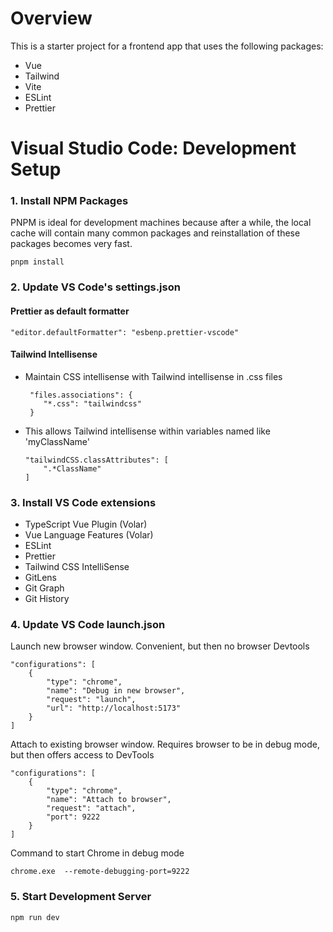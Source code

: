 # Overview

This is a starter project for a frontend app that uses the following packages:

-   Vue
-   Tailwind
-   Vite
-   ESLint
-   Prettier

# Visual Studio Code: Development Setup

### 1. Install NPM Packages

PNPM is ideal for development machines because after a while, the local cache will contain many common packages and reinstallation of these packages becomes very fast.

```
pnpm install
```

### 2. Update VS Code's **settings.json**

#### Prettier as default formatter

```
"editor.defaultFormatter": "esbenp.prettier-vscode"
```

#### Tailwind Intellisense

-   Maintain CSS intellisense with Tailwind intellisense in .css files

    ```
     "files.associations": {
        "*.css": "tailwindcss"
     }
    ```

-   This allows Tailwind intellisense within variables named like 'myClassName'

    ```
    "tailwindCSS.classAttributes": [
        ".*ClassName"
    ]
    ```

### 3. Install VS Code extensions

-   TypeScript Vue Plugin (Volar)
-   Vue Language Features (Volar)
-   ESLint
-   Prettier
-   Tailwind CSS IntelliSense
-   GitLens
-   Git Graph
-   Git History

### 4. Update VS Code **launch.json**

Launch new browser window. Convenient, but then no browser Devtools

```
"configurations": [
    {
        "type": "chrome",
        "name": "Debug in new browser",
        "request": "launch",
        "url": "http://localhost:5173"
    }
]
```

Attach to existing browser window. Requires browser to be in debug mode, but then offers access to DevTools

```
"configurations": [
    {
        "type": "chrome",
        "name": "Attach to browser",
        "request": "attach",
        "port": 9222
    }
]
```

Command to start Chrome in debug mode

```
chrome.exe  --remote-debugging-port=9222
```

### 5. Start Development Server

```
npm run dev
```
